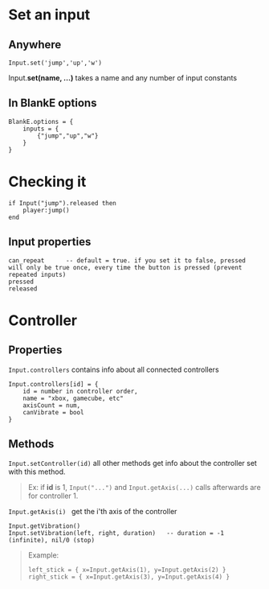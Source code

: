 # Set an input

## Anywhere

`Input.set('jump','up','w')`

Input.__set(name, ...)__ takes a name and any number of input constants 

## In BlankE options

```
BlankE.options = {
	inputs = {
		{"jump","up","w"}
	}
}
```

# Checking it

```
if Input("jump").released then
	player:jump()
end
```

## Input properties

```
can_repeat		-- default = true. if you set it to false, pressed will only be true once, every time the button is pressed (prevent repeated inputs)
pressed
released
```

# Controller

## Properties

`Input.controllers` contains info about all connected controllers
```
Input.controllers[id] = {
	id = number in controller order,
	name = "xbox, gamecube, etc"
	axisCount = num,
	canVibrate = bool
}
```

## Methods

`Input.setController(id)` all other methods get info about the controller set with this method.

>Ex: if **id** is 1, `Input("...")` and `Input.getAxis(...)` calls afterwards are for controller 1.

`Input.getAxis(i) ` get the i'th axis of the controller
```
Input.getVibration()
Input.setVibration(left, right, duration)	-- duration = -1 (infinite), nil/0 (stop)
```

>Example:
>```
>left_stick = { x=Input.getAxis(1), y=Input.getAxis(2) }
>right_stick = { x=Input.getAxis(3), y=Input.getAxis(4) }
>```
